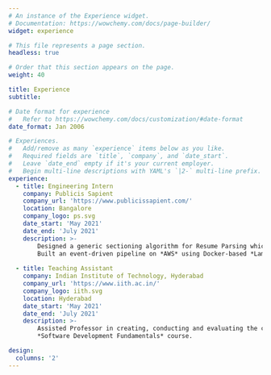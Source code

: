 ```yaml
---
# An instance of the Experience widget.
# Documentation: https://wowchemy.com/docs/page-builder/
widget: experience

# This file represents a page section.
headless: true

# Order that this section appears on the page.
weight: 40

title: Experience
subtitle:

# Date format for experience
#   Refer to https://wowchemy.com/docs/customization/#date-format
date_format: Jan 2006

# Experiences.
#   Add/remove as many `experience` items below as you like.
#   Required fields are `title`, `company`, and `date_start`.
#   Leave `date_end` empty if it's your current employer.
#   Begin multi-line descriptions with YAML's `|2-` multi-line prefix.
experience:
  - title: Engineering Intern
    company: Publicis Sapient
    company_url: 'https://www.publicissapient.com/'
    location: Bangalore
    company_logo: ps.svg
    date_start: 'May 2021'
    date_end: 'July 2021'
    description: >-
        Designed a generic sectioning algorithm for Resume Parsing which parses various kinds of resumes
        Built an event-driven pipeline on *AWS* using Docker-based *Lambda* functions and Amazon *SQS*.
        
  - title: Teaching Assistant
    company: Indian Institute of Technology, Hyderabad
    company_url: 'https://www.iith.ac.in/'
    company_logo: iith.svg
    location: Hyderabad 
    date_start: 'May 2021'
    date_end: 'July 2021'
    description: >-
        Assisted Professor in creating, conducting and evaluating the course work of all students in 
        *Software Development Fundamentals* course.

design:
  columns: '2'
---
```

